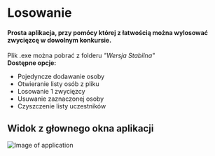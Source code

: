 <h1> Losowanie </h1>

<h4> Prosta aplikacja, przy pomócy której z łatwością można wylosować zwycięzcę w dowolnym konkursie. </h4>
Plik .exe można pobrać z folderu 
<i> "Wersja Stabilna" </i> 

<br>

<b>
Dostępne opcje:
</b>

* Pojedyncze dodawanie osoby
* Otwieranie listy osób z pliku
* Losowanie 1 zwycięzcy
* Usuwanie zaznaczonej osoby
* Czyszczenie listy uczestników


<h2> Widok z głownego okna aplikacji </h2>

<p align="center">
  
![Image of application](https://i.imgur.com/WdpRe0k.png) 
</p>
